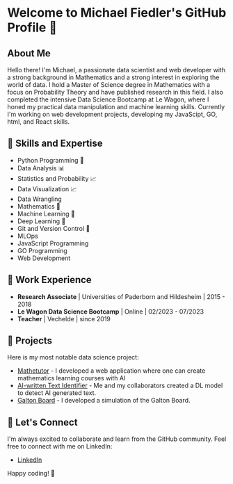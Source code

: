 # Welcome to Michael Fiedler's GitHub Profile 👋

## About Me

Hello there! I'm Michael, a passionate data scientist and web developer with a strong background in Mathematics and a strong interest in exploring the world of data. I hold a Master of Science degree in Mathematics with a focus on Probability Theory and have published research in this field. I also completed the intensive Data Science Bootcamp at Le Wagon, where I honed my practical data manipulation and machine learning skills. Currently I'm working on web development projects, developing my JavaScipt, GO, html, and React skills.

## 🚀 Skills and Expertise

- Python Programming 🐍
- Data Analysis 📊
- Statistics and Probability 📈
- Data Visualization 📈
- Data Wrangling
- Mathematics 🧮
- Machine Learning 🤖
- Deep Learning 🤖
- Git and Version Control 🌳
- MLOps
- JavaScript Programming
- GO Programming
- Web Development

## 💼 Work Experience

- **Research Associate** | Universities of Paderborn and Hildesheim | 2015 - 2018
- **Le Wagon Data Science Bootcamp** | Online | 02/2023 - 07/2023
- **Teacher** | Vechelde | since 2019

## 🌱 Projects

Here is my most notable data science project:

- [Mathetutor](https://github.com/michafdlr/mathe-lern-app) - I developed a web application where one can create mathematics learning courses with AI
- [AI-written Text Identifier](https://github.com/michafdlr/AI_written_text_identifier) - Me and my collaborators created a DL model to detect AI generated text.
- [Galton Board](https://github.com/michafdlr/galtonBoard) - I developed a simulation of the Galton Board.


## 🔗 Let's Connect

I'm always excited to collaborate and learn from the GitHub community. Feel free to connect with me on LinkedIn:

- [LinkedIn](https://www.linkedin.com/in/michael-f-863673260/)

Happy coding! 🚀
